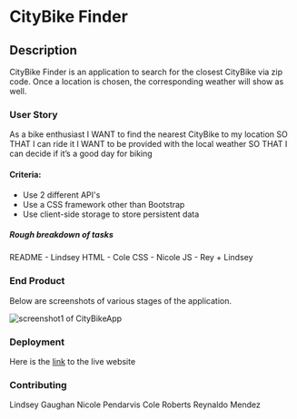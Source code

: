 # CityBike Finder

## Description

CityBike Finder is an  application to search for the closest CityBike via zip code. Once a location is chosen, the corresponding weather will show as well.

### User Story

As a bike enthusiast 
I WANT to find the nearest CityBike to my location
SO THAT I can ride it
I WANT to be provided with the local weather 
SO THAT I can decide if it’s a good day for biking

#### Criteria:

* Use 2 different API's
* Use a CSS framework other than Bootstrap
* Use client-side storage to store persistent data

<!-- do we need to add this part in the readme? -->
##### Rough breakdown of tasks

README - Lindsey
HTML - Cole
CSS - Nicole
JS - Rey + Lindsey

### End Product 
Below are screenshots of various stages of the application.


<!-- screenshots -->
![screenshot1 of CityBikeApp](Assets/screenshot1.png)


<!-- link -->
### Deployment
Here is the [link](https://) to the live website

### Contributing
Lindsey Gaughan
Nicole Pendarvis
Cole Roberts
Reynaldo Mendez

